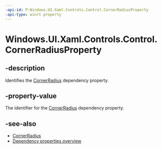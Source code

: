 ```yaml
---
-api-id: P:Windows.UI.Xaml.Controls.Control.CornerRadiusProperty
-api-type: winrt property
---
```


<!-- Property syntax.
public DependencyProperty CornerRadiusProperty { get; }
-->

# Windows.UI.Xaml.Controls.Control.CornerRadiusProperty

## -description

Identifies the [CornerRadius](control_cornerradius.md) dependency property.

## -property-value

The identifier for the [CornerRadius](control_cornerradius.md) dependency property.


## -see-also
- [CornerRadius](control_cornerradius.md)
- [Dependency properties overview](http://msdn.microsoft.com/library/ad649e66-f71c-4daa-9994-617c886fda7e)


